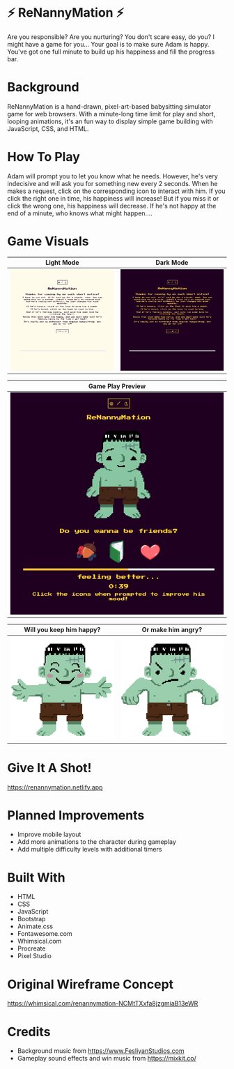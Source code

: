 # ⚡️ ReNannyMation ⚡️
Are you responsible? Are you nurturing? You don't scare easy, do you? I might have a game for you...
Your goal is to make sure Adam is happy. You've got one full minute to build up his happiness and fill the progress bar. 

# Background
ReNannyMation is a hand-drawn, pixel-art-based babysitting simulator game for web browsers. With a minute-long time limit for play and short, looping animations, it's an fun way to display simple game building with JavaScript, CSS, and HTML.

# How To Play
Adam will prompt you to let you know what he needs. However, he's very indecisive and will ask you for something new every 2 seconds. When he makes a request, click on the corresponding icon to interact with him. If you click the right one in time, his happiness will increase! But if you miss it or click the wrong one, his happiness will decrease. If he's not happy at the end of a minute, who knows what might happen....

# Game Visuals
|Light Mode | Dark Mode |
| :---------: | :---------: |
|![light mode](images/light-mode.png "Light mode")|![dark mode](images/dark-mode.png "Dark mode")

|Game Play Preview|
| :---------: |
|![game play screen](images/gameplay.png "Game play display")|

| Will you keep him happy? | Or make him angry? |
| :---------: | :---------: |
|![game play gif](images/happy.gif "Winning sprite") | ![game play gif](images/angry.gif "Losing sprite")

# Give It A Shot!
https://renannymation.netlify.app

# Planned Improvements
* Improve mobile layout
* Add more animations to the character during gameplay
* Add multiple difficulty levels with additional timers

# Built With
* HTML
* CSS
* JavaScript
* Bootstrap
* Animate.css
* Fontawesome.com
* Whimsical.com
* Procreate
* Pixel Studio

# Original Wireframe Concept
https://whimsical.com/renannymation-NCMtTXxfa8jzgmiaB13eWR

# Credits
* Background music from https://www.FesliyanStudios.com
* Gameplay sound effects and win music from https://mixkit.co/